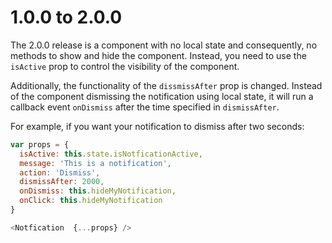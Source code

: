 # 1.0.0 to 2.0.0

The 2.0.0 release is a component with no local state and consequently, no methods to show and hide the component. Instead, you need to use the `isActive` prop to control the visibility of the component.

Additionally, the functionality of the `dissmissAfter` prop is changed. Instead of the component dismissing the notification using local state, it will run a callback event `onDismiss` after the time specified in `dismissAfter`.

For example, if you want your notification to dismiss after two seconds:

```js
var props = {
  isActive: this.state.isNotficationActive,
  message: 'This is a notification',
  action: 'Dismiss',
  dismissAfter: 2000,
  onDismiss: this.hideMyNotification,
  onClick: this.hideMyNotification
}

<Notfication  {...props} />
```
